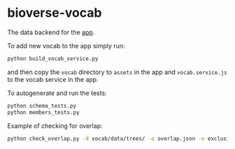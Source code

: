 # bioverse-vocab
The data backend for the [app](https://github.com/Project-Fjorgyn/bioverse).

To add new vocab to the app simply run:
```bash
python build_vocab_service.py
```
and then copy the `vocab` directory to `assets` in the app and `vocab.service.js` to the vocab service in the app.

To autogenerate and run the tests:
```bash
python schema_tests.py
python members_tests.py
```

Example of checking for overlap:
```bash
python check_overlap.py -d vocab/data/trees/ -o overlap.json -e exclusions.json 
```